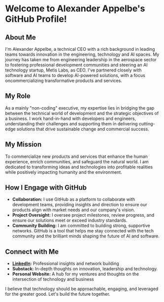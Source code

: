 # Welcome to Alexander Appelbe's GitHub Profile!

## About Me
I'm Alexander Appelbe, a technical CEO with a rich background in leading teams towards innovation in the engineering, technology and AI spaces. My journey has taken me from engineering leadership in the aerospace sector to fostering professional development communities and steering an AI technology startup, Metis Labs, as CEO. I've partnered closely with software and AI teams to develop AI-powered solutions, with a focus oncommercializing transformative products and services.

## My Role
As a mainly "non-coding" executive, my expertise lies in bridging the gap between the technical world of development and the strategic objectives of a business. I work hand-in-hand with developers and engineers, understanding their challenges and supporting them in delivering cutting-edge solutions that drive sustainable change and commercial success.

## My Mission
To commercialize new products and services that enhance the human experience, enrich communities, and safeguard the natural world. I am dedicated to transforming ideas and technologies into profitable realities while positively impacting humanity and the environment.

## How I Engage with GitHub
- **Collaboration:** I use GitHub as a platform to collaborate with development teams, providing insights and direction to ensure our products align with market needs and our company's vision.
- **Project Oversight:** I oversee project milestones, review progress, and ensure our solutions meet or exceed industry standards.
- **Community Building:** I am committed to building strong, supportive networks. GitHub is a tool that helps me stay connected with the tech community and the brilliant minds shaping the future of AI and software.

## Connect with Me
- **[LinkedIn](https://www.linkedin.com/in/alexanderappelbe/):** Professional insights and network building
- **Substack:** In-depth thoughts on innovation, leadership and technology.
- **Personal Website:** A hub for my ventures and thoughts on the intersection of technology and business

I believe that technology should be approachable, engaging, and leveraged for the greater good. Let's build the future together.

